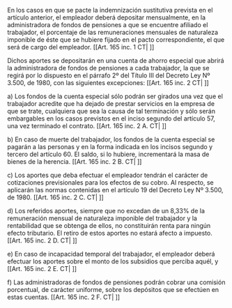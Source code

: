 En los casos en que se pacte la indemnización sustitutiva prevista en el artículo anterior, el empleador deberá depositar mensualmente, en la administradora de fondos de pensiones a que se encuentre afiliado el trabajador, el porcentaje de las remuneraciones mensuales de naturaleza imponible de éste que se hubiere fijado en el pacto correspondiente, el que será de cargo del empleador. [[Art. 165 inc. 1 CT| ]]

Dichos aportes se depositarán en una cuenta de ahorro especial que abrirá la administradora de fondos de pensiones a cada trabajador, la que se regirá por lo dispuesto en el párrafo 2º del Título III del Decreto Ley Nº 3.500, de 1980, con las siguientes excepciones: [[Art. 165 inc. 2 CT| ]]

a) Los fondos de la cuenta especial sólo podrán ser girados una vez que el trabajador acredite que ha dejado de prestar servicios en la empresa de que se trate, cualquiera que sea la causa de tal terminación y sólo serán embargables en los casos previstos en el inciso segundo del artículo 57, una vez terminado el contrato. [[Art. 165 inc. 2 A. CT| ]]

b) En caso de muerte del trabajador, los fondos de la cuenta especial se pagarán a las personas y en la forma indicada en los incisos segundo y tercero del artículo 60. El saldo, si lo hubiere, incrementará la masa de bienes de la herencia. [[Art. 165 inc. 2 B. CT| ]]

c) Los aportes que deba efectuar el empleador tendrán el carácter de cotizaciones previsionales para los efectos de su cobro. Al respecto, se aplicarán las normas contenidas en el artículo 19 del Decreto Ley Nº 3.500, de 1980. [[Art. 165 inc. 2 C. CT| ]]

d) Los referidos aportes, siempre que no excedan de un 8,33% de la remuneración mensual de naturaleza imponible del trabajador y la rentabilidad que se obtenga de ellos, no constituirán renta para ningún efecto tributario. El retiro de estos aportes no estará afecto a impuesto. [[Art. 165 inc. 2 D. CT| ]]

e) En caso de incapacidad temporal del trabajador, el empleador deberá efectuar los aportes sobre el monto de los subsidios que perciba aquél, y [[Art. 165 inc. 2 E. CT| ]]

f) Las administradoras de fondos de pensiones podrán cobrar una comisión porcentual, de carácter uniforme, sobre los depósitos que se efectúen en estas cuentas. [[Art. 165 inc. 2 F. CT| ]]